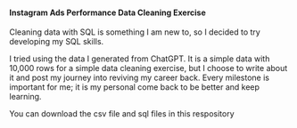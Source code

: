 
#### Instagram Ads Performance Data Cleaning Exercise

Cleaning data with SQL is something I am new to, so I decided to try developing my SQL skills.

I tried using the data I generated from ChatGPT. It is a simple data with 10,000 rows for a simple data cleaning exercise, but I choose to write about it and post my journey into reviving my career back. Every milestone is important for me; it is my personal come back to be better and keep learning.

You can download the csv file and sql files in this respository
